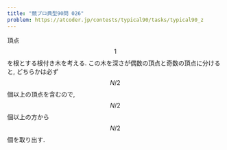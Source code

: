 ```yaml
---
title: "競プロ典型90問 026"
problem: https://atcoder.jp/contests/typical90/tasks/typical90_z
---
```

頂点 $$ 1 $$ を根とする根付き木を考える. この木を深さが偶数の頂点と奇数の頂点に分けると, どちらかは必ず $$ N/2 $$ 個以上の頂点を含むので, $$ N/2 $$ 個以上の方から $$ N/2 $$ 個を取り出す.
